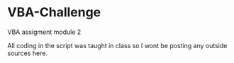 # VBA-Challenge
VBA assigment module 2

All coding in the script was taught in class so I wont be posting any outside sources here.
 
